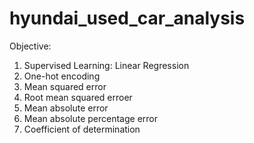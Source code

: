 # hyundai_used_car_analysis
Objective:
1. Supervised Learning: Linear Regression
2. One-hot encoding
3. Mean squared error
4. Root mean squared erroer
5. Mean absolute error
6. Mean absolute percentage error
7. Coefficient of determination
